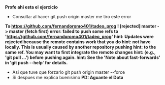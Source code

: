 **Profe ahi esta el ejercicio**
+ Consulta: al hacer git push origin master me tiro este error


**To https://github.com/fernandoromo401/tadeo_prog
 ! [rejected]        master -> master (fetch first)
error: failed to push some refs to 'https://github.com/fernandoromo401/tadeo_prog'
hint: Updates were rejected because the remote contains work that you do
hint: not have locally. This is usually caused by another repository pushing
hint: to the same ref. You may want to first integrate the remote changes
hint: (e.g., 'git pull ...') before pushing again.
hint: See the 'Note about fast-forwards' in 'git push --help' for details.**

+ Asi que tuve que forzarlo git push origin master --force
+ Si despues me explica buenisimo
__PD: Aguante el Dota__

